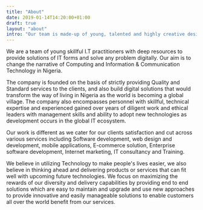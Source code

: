 ```yaml
---
title: "About"
date: 2019-01-14T14:20:00+01:00
draft: true
layout: "about"
intro: "Our team is made-up of young, talented and highly creative designers and engineers, with extreme passion for quality. The results will only be limited by your own imaginations."
---
```


We are a team of young skillful I.T practitioners with deep resources to provide solutions of IT forms and solve any problem digitally. Our aim is to change the narrative of Computing and Information & Communication Technology in Nigeria. 

The company is founded on the basis of strictly providing Quality and Standard services to the clients, and also build digital solutions that would transform the way of living in Nigeria as the world is becoming a global village. The company also encompasses personnel with skillful, technical expertise and experienced gained over years of diligent work and ethical leaders with management skills and ability to adopt new technologies as development occurs in the global IT ecosystem. 

Our work is different as we cater for our clients satisfaction and cut across various services including Software development, web design and development, mobile applications, E-commerce solution, Enterprise software development, Internet marketing, IT consultancy and Training.

We believe in utilizing Technology to make people's lives easier, we also believe in thinking ahead and delivering products or services that can fit well with upcoming future technologies. We focus on maximizing the rewards of our diversity and delivery capabilities by providing end to end solutions which are easy to maintain and upgrade and use new approaches to provide innovative and easily manageable solutions to enable customers all over the world benefit from our services.